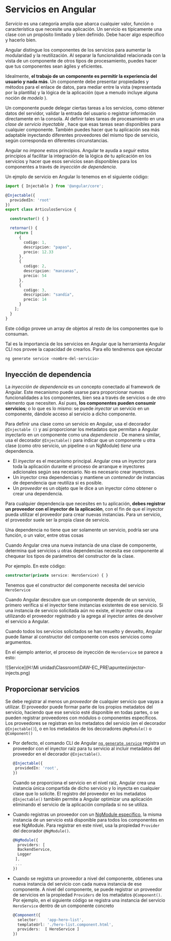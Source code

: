 # Servicios en Angular

*Servicio* es una categoría amplia que abarca cualquier valor, función o característica que necesite una aplicación. Un servicio es típicamente una clase con un propósito limitado y bien definido. Debe hacer algo específico y hacerlo bien.

Angular distingue los componentes de los servicios para aumentar la modularidad y la reutilización. Al separar la funcionalidad relacionada con la vista de un componente de otros tipos de procesamiento, puedes hacer que tus componentes sean ágiles y eficientes.

Idealmente, **el trabajo de un componente es permitir la experiencia del usuario y nada más**. Un componente debe presentar propiedades y métodos para el enlace de datos, para mediar entre la vista (representada por la plantilla) y la lógica de la aplicación (que a menudo incluye alguna noción de *modelo* ).

Un componente puede delegar ciertas tareas a los servicios, como obtener datos del servidor, validar la entrada del usuario o registrar información directamente en la consola. Al definir tales tareas de procesamiento en una *clase de servicio inyectable* , hace que esas tareas sean disponibles para cualquier componente. También puedes hacer que tu aplicación sea más adaptable inyectando diferentes proveedores del mismo tipo de servicio, según corresponda en diferentes circunstancias.

Angular no *impone* estos principios. Angular te ayuda a *seguir* estos principios al facilitar la integración de la lógica de tu aplicación en los servicios y hacer que esos servicios sean disponibles para los componentes a través de *inyección de dependencia*.

Un ejmplo de servicio en Angular lo tenemos en el siguiente código:

```ts
import { Injectable } from '@angular/core';

@Injectable({
  providedIn: 'root'
})
export class ArticulosService {

  constructor() { }

  retornar() {
    return [
      {
        codigo: 1,
        descripcion: "papas",
        precio: 12.33
      },
      {
        codigo: 2,
        descripcion: "manzanas",
        precio: 54
      },
      {
        codigo: 3,
        descripcion: "sandía",
        precio: 14
      }
    ];
  }
}
```

Este código provee un array de objetos al resto de los componentes que lo consuman.

Tal es la importancia de los servicios en Angular que la herramienta Angular CLI nos provee la capacidad de crearlos. Para ello tendremos que ejecutar

```powershell
ng generate service <nombre-del-servicio>
```

## Inyección de dependencia

La *inyección de dependencia* es un concepto conectado al framework de Angular. Este mecanismo puede usarse para proporcionar nuevas funcionalidades a los componentes, bien sea a través de servicios o de otro elemento que necesiten. Así pues, **los componentes pueden consumir servicios**; o lo que es lo mismo: se puede *inyectar* un servicio en un componente, dándole acceso al servicio a dicho componente.

Para definir una clase como un servicio en Angular, usa el decorador `@Injectable ()` y así proporcionar los metadatos que permitan a Angular inyectarlo en un componente como una *dependencia* . De manera similar, usa el decorador `@Injectable()` para indicar que un componente u otra clase (como otro servicio, un pipeline o un NgModule) *tiene* una dependencia.

- El *inyector* es el mecanismo principal. Angular crea un inyector para toda la aplicación durante el proceso de arranque e inyectores adicionales según sea necesario. No es necesario crear inyectores.
- Un inyector crea dependencias y mantiene un *contenedor* de instancias de dependencia que reutiliza si es posible.
- Un *proveedor* es un objeto que le dice a un inyector cómo obtener o crear una dependencia.

Para cualquier dependencia que necesites en tu aplicación, **debes registrar un proveedor con el inyector de la aplicación**, con el fin de que el inyector pueda utilizar el proveedor para crear nuevas instancias. Para un servicio, el proveedor suele ser la propia clase de servicio.

Una dependencia no tiene que ser solamente un servicio, podría ser una función, o un valor, entre otras cosas

Cuando Angular crea una nueva instancia de una clase de componente, determina qué servicios u otras dependencias necesita ese componente al chequear los tipos de parámetros del constructor de la clase.

Por ejemplo. En este código:

```ts
constructor(private service: HeroService) { }
```

Tenemos que el constructor del componente necesita del servicio `HeroService`

Cuando Angular descubre que un componente depende de un servicio, primero verifica si el inyector tiene instancias existentes de ese servicio. Si una instancia de servicio solicitada aún no existe, el inyector crea una utilizando el proveedor registrado y la agrega al inyector antes de devolver el servicio a Angular.

Cuando todos los servicios solicitados se han resuelto y devuelto, Angular puede llamar al constructor del componente con esos servicios como argumentos.

En el ejemplo anterior, el proceso de inyección de `HeroService` se parece a esto:

![Service](H:\Mi unidad\Classroom\DAW-EC_PRE\apuntes\injector-injects.png)

## Proporcionar servicios

Se debe registrar al menos un *proveedor* de cualquier servicio que vayas a utilizar. El proveedor puede formar parte de los propios metadatos del servicio, haciendo que ese servicio esté disponible en todas partes, o se pueden registrar proveedores con módulos o componentes específicos. Los proveedores se registran en los metadatos del servicio (en el decorador `@Injectable()`), o en los metadatos de los decoradores `@NgModule()` o `@Component()`

- Por defecto, el comando CLI de Angular [`ng generate service`](https://docs.angular.lat/cli/generate) registra un proveedor con el inyector raíz para tu servicio al incluir metadatos del proveedor en el decorador `@Injectable()`. 

  ```ts
  @Injectable({
   providedIn: 'root',
  })
  ```

  Cuando se proporciona el servicio en el nivel raíz, Angular crea una instancia única compartida de dicho servicio y lo inyecta en cualquier clase que lo solicite. El registro del proveedor en los metadatos `@Injectable()` también permite a Angular optimizar una aplicación eliminando el servicio de la aplicación compilada si no se utiliza.

- Cuando registras un proveedor con un [NgModule específico](https://docs.angular.lat/guide/architecture-modules), la misma instancia de un servicio está disponible para todos los componentes en ese NgModule. Para registrar en este nivel, usa la propiedad `Provider` del decorador `@NgModule()`.

  ```ts
  @NgModule({
    providers: [
    BackendService,
    Logger
   ],
   ...
  })
  ```

- Cuando se registra un proveedor a nivel del componente, obtienes una nueva instancia del servicio con cada nueva instancia de ese componente. A nivel del componente, se puede registrar un proveedor de servicios en la propiedad `Providers` de los metadatos `@Component()`. Por ejemplo, en el siguiente código se registra una instancia del servicio `HeroService` dentro de un componente concreto

  ```ts
  @Component({
    selector:    'app-hero-list',
    templateUrl: './hero-list.component.html',
    providers:  [ HeroService ]
  })
  ```
